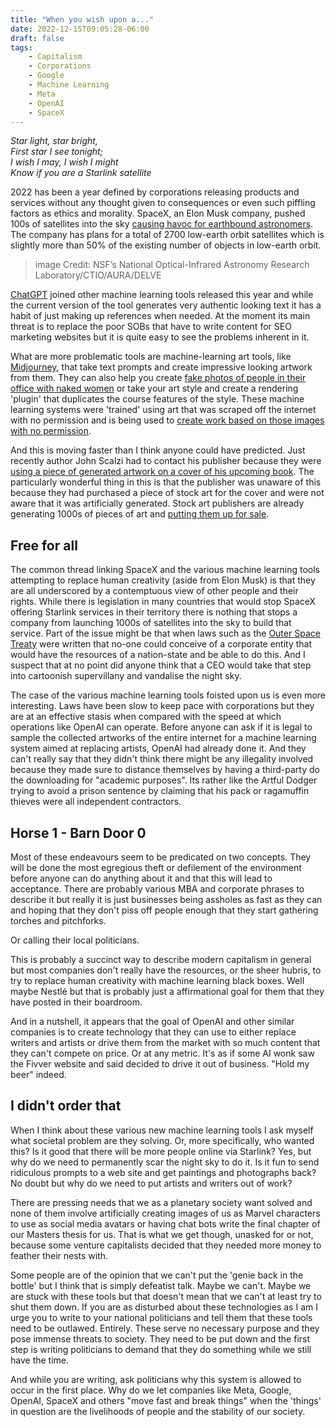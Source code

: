 ```yaml
---
title: "When you wish upon a..."
date: 2022-12-15T09:05:28-06:00
draft: false
tags:
    - Capitalism
    - Corporations
    - Google
    - Machine Learning
    - Meta
    - OpenAI
    - SpaceX
---
```


_Star light, star bright,\
First star I see tonight;\
I wish I may, I wish I might\
Know if you are a Starlink satellite_

2022 has been a year defined by corporations releasing products and services without any thought given to consequences or even such piffling factors as ethics and morality.  SpaceX, an Elon Musk company, pushed 100s of satellites into the sky [causing havoc for earthbound astronomers](https://www.skyatnightmagazine.com/space-science/spacex-starlink-problem-astronomy/). The company has plans for a total of 2700 low-earth orbit satellites which is slightly more than 50% of the existing number of objects in low-earth orbit.

>image
Credit: NSF’s National Optical-Infrared Astronomy Research Laboratory/CTIO/AURA/DELVE

[ChatGPT](https://en.wikipedia.org/wiki/ChatGPT) joined other machine learning tools released this year and while the current version of the tool generates very authentic looking text it has a habit of just making up references when needed. At the moment its main threat is to replace the poor SOBs that have to write content for SEO marketing websites but it is quite easy to see the problems inherent in it.

What are more problematic tools are machine-learning art tools, like [Midjourney](https://en.wikipedia.org/wiki/Midjourney), that take text prompts and create impressive looking artwork from them. They can also help you create [fake photos of people in their office with naked women](https://arstechnica.com/information-technology/2022/12/thanks-to-ai-its-probably-time-to-take-your-photos-off-the-internet/) or take your art style and create a rendering 'plugin' that duplicates the course features of the style. These machine learning systems were 'trained' using art that was scraped off the internet with no permission and is being used to [create work based on those images with no permission](https://universeodon.com/@JudyHelfrich/109496160489322889). 

And this is moving faster than I think anyone could have predicted. Just recently author John Scalzi had to contact his publisher because they were [using a piece of generated artwork on a cover of his upcoming book](https://whatever.scalzi.com/2022/12/10/an-update-on-my-thoughts-on-ai-generated-art/). The particularly wonderful thing in this is that the publisher was unaware of this because they had purchased a piece of stock art for the cover and were not aware that it was artificially generated.  Stock art publishers are already generating 1000s of pieces of art and [putting them up for sale](https://arstechnica.com/information-technology/2022/12/adobe-stock-begins-selling-ai-generated-artwork/). 

## Free for all

The common thread linking SpaceX and the various machine learning tools attempting to replace human creativity (aside from Elon Musk) is that they are all underscored by a contemptuous view of other people and their rights. While there is legislation in many countries that would stop SpaceX offering Starlink services in their territory there is nothing that stops a company from launching 1000s of satellites into the sky to build that service. Part of the issue might be that when laws such as the [Outer Space Treaty](https://en.wikipedia.org/wiki/Outer_Space_Treaty) were written that no-one could conceive of a corporate entity that would have the resources of a nation-state and be able to do this.  And I suspect that at no point did anyone think that a CEO would take that step into cartoonish supervillany and vandalise the night sky. 

The case of the various machine learning tools foisted upon us is even more interesting. Laws have been slow to keep pace with corporations but they are at an effective stasis when compared with the speed at which operations like OpenAI can operate. Before anyone can ask if it is legal to sample the collected artworks of the entire internet for a machine learning system aimed at replacing artists, OpenAI had already done it. And they can't really say that they didn't think there might be any illegality involved because they made sure to distance themselves by having a third-party do the downloading for "academic purposes". Its rather like the Artful Dodger trying to avoid a prison sentence by claiming that his pack or ragamuffin thieves were all independent contractors. 

## Horse 1 - Barn Door 0

Most of these endeavours seem to be predicated on two concepts. They will be done the most egregious theft or defilement of the environment before anyone can do anything about it and that this will lead to acceptance. There are probably various MBA and corporate phrases to describe it but really it is just businesses being assholes as fast as they can and hoping that they don't piss off people enough that they start gathering torches and pitchforks. 

Or calling their local politicians. 

This is probably a succinct way to describe modern capitalism in general but most companies don't really have the resources, or the sheer hubris, to try to replace human creativity with machine learning black boxes. Well maybe Nestlé but that is probably just a affirmational goal for them that they have posted in their boardroom.

And in a nutshell, it appears that the goal of OpenAI and other similar companies is to create technology that they can use to either replace writers and artists or drive them from the market with so much content that they can't compete on price. Or at any metric. It's as if some AI wonk saw the Fivver website and said decided to drive it out of business. "Hold my beer" indeed.

## I didn't order that

When I think about these various new machine learning tools I ask myself what societal problem are they solving. Or, more specifically, who wanted this? Is it good that there will be more people online via Starlink? Yes, but why do we need to permanently scar the night sky to do it. Is it fun to send ridiculous prompts to a web site and get paintings and photographs back? No doubt but why do we need to put artists and writers out of work? 

There are pressing needs that we as a planetary society want solved and none of them involve artificially creating images of us as Marvel characters to use as social media avatars or having chat bots write the final chapter of our Masters thesis for us. That is what we get though, unasked for or not, because some venture capitalists decided that they needed more money to feather their nests with.

Some people are of the opinion that we can't put the 'genie back in the bottle' but I think that is simply defeatist talk. Maybe we can't. Maybe we are stuck with these tools but that doesn't mean that we can't at least try to shut them down. If you are as disturbed about these technologies as I am I urge you to write to your national politicians and tell them that these tools need to be outlawed. Entirely. These serve no necessary purpose and they pose immense threats to society. They need to be put down and the first step is writing politicians to demand that they do something while we still have the time. 

And while you are writing, ask politicians why this system is allowed to occur in the first place. Why do we let companies like Meta, Google, OpenAI, SpaceX and others "move fast and break things" when the 'things' in question are the livelihoods of people and the stability of our society. 







